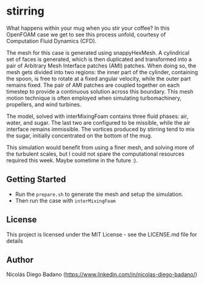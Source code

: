 # stirring

What happens within your mug when you stir your coffee? In this OpenFOAM case we get to see this process unfold, courtesy of Computation Fluid Dynamics (CFD).

The mesh for this case is generated using snappyHexMesh. A cylindrical set of faces is generated, which is then duplicated and transformed into a pair of Arbitrary Mesh Interface patches (AMI) patches. When doing so, the mesh gets divided into two regions: the inner part of the cylinder, containing the spoon, is free to rotate at a fixed angular velocity, while the outer part remains fixed. The pair of AMI patches are coupled together on each timestep to provide a continuous solution across this boundary. This mesh motion technique is often employed when simulating turbomachinery, propellers, and wind turbines.

The model, solved with interMixingFoam contains three fluid phases: air, water, and sugar. The last two are configured to be missible, while the air interface remains immissible. The vortices produced by stirring tend to mix the sugar, initially concentrated on the bottom of the mug.

This simulation would benefit from using a finer mesh, and solving more of the turbulent scales, but I could not spare the computational resources required this week. Maybe sometime in the future :).

## Getting Started

* Run the `prepare.sh` to generate the mesh and setup the simulation.
* Then run the case with `interMixingFoam`

## License

This project is licensed under the MIT License - see the LICENSE.md file for details

## Author

Nicolás Diego Badano (https://www.linkedin.com/in/nicolas-diego-badano/)
